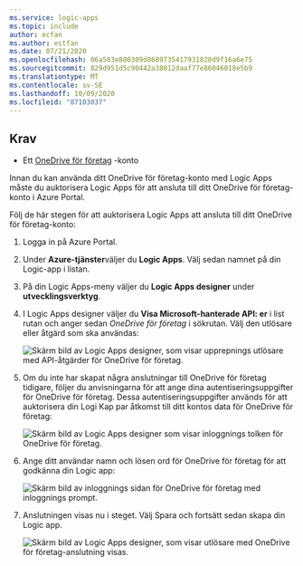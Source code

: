 ```yaml
---
ms.service: logic-apps
ms.topic: include
author: ecfan
ms.author: estfan
ms.date: 07/21/2020
ms.openlocfilehash: 06a503e800309d8689735417931820d9f16a6e75
ms.sourcegitcommit: 829d951d5c90442a38012daaf77e86046018e5b9
ms.translationtype: MT
ms.contentlocale: sv-SE
ms.lasthandoff: 10/09/2020
ms.locfileid: "87103037"
---
```

## <a name="prerequisites"></a>Krav

* Ett [OneDrive för företag](https://OneDrive.com) -konto 

Innan du kan använda ditt OneDrive för företag-konto med Logic Apps måste du auktorisera Logic Apps för att ansluta till ditt OneDrive för företag-konto i Azure Portal.

Följ de här stegen för att auktorisera Logic Apps att ansluta till ditt OneDrive för företag-konto:  

1. Logga in på Azure Portal. 

1. Under **Azure-tjänster**väljer du **Logic Apps**. Välj sedan namnet på din Logic-app i listan.

1. På din Logic Apps-meny väljer du **Logic Apps designer** under **utvecklingsverktyg**.

1. I Logic Apps designer väljer du **Visa Microsoft-hanterade API: er** i list rutan och anger sedan *OneDrive för företag* i sökrutan. Välj den utlösare eller åtgärd som ska användas:  

   ![Skärm bild av Logic Apps designer, som visar upprepnings utlösare med API-åtgärder för OneDrive för företag.](./media/connectors-create-api-onedriveforbusiness/onedriveforbusiness-1.png)

2. Om du inte har skapat några anslutningar till OneDrive för företag tidigare, följer du anvisningarna för att ange dina autentiseringsuppgifter för OneDrive för företag. Dessa autentiseringsuppgifter används för att auktorisera din Logi Kap par åtkomst till ditt kontos data för OneDrive för företag:  

   ![Skärm bild av Logic Apps designer som visar inloggnings tolken för OneDrive för företag.](./media/connectors-create-api-onedriveforbusiness/onedriveforbusiness-2.png)

3. Ange ditt användar namn och lösen ord för OneDrive för företag för att godkänna din Logic app:  

   ![Skärm bild av inloggnings sidan för OneDrive för företag med inloggnings prompt.](./media/connectors-create-api-onedriveforbusiness/onedriveforbusiness-3.png)   

4. Anslutningen visas nu i steget. Välj Spara och fortsätt sedan skapa din Logic app. 

   ![Skärm bild av Logic Apps designer, som visar utlösare med OneDrive för företag-anslutning visas.](./media/connectors-create-api-onedriveforbusiness/onedriveforbusiness-4.png)   
